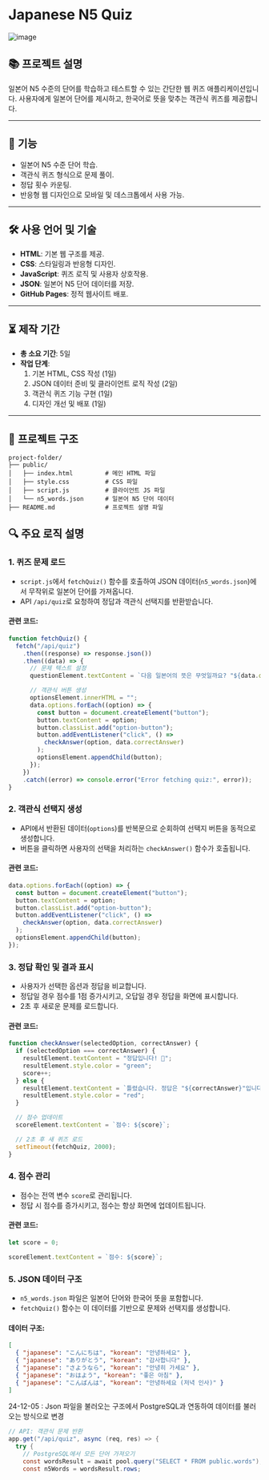 # Japanese N5 Quiz
![image](https://github.com/user-attachments/assets/0bbf1c7a-3a2b-465b-bde2-4301c4b891c1)

## 📚 프로젝트 설명

일본어 N5 수준의 단어를 학습하고 테스트할 수 있는 간단한 웹 퀴즈 애플리케이션입니다. 사용자에게 일본어 단어를 제시하고, 한국어로 뜻을 맞추는 객관식 퀴즈를 제공합니다.

---

## 🌟 기능

- 일본어 N5 수준 단어 학습.
- 객관식 퀴즈 형식으로 문제 풀이.
- 정답 횟수 카운팅.
- 반응형 웹 디자인으로 모바일 및 데스크톱에서 사용 가능.

---

## 🛠 사용 언어 및 기술

- **HTML**: 기본 웹 구조를 제공.
- **CSS**: 스타일링과 반응형 디자인.
- **JavaScript**: 퀴즈 로직 및 사용자 상호작용.
- **JSON**: 일본어 N5 단어 데이터를 저장.
- **GitHub Pages**: 정적 웹사이트 배포.

---

## ⏳ 제작 기간

- **총 소요 기간**: 5일
- **작업 단계**:
  1. 기본 HTML, CSS 작성 (1일)
  2. JSON 데이터 준비 및 클라이언트 로직 작성 (2일)
  3. 객관식 퀴즈 기능 구현 (1일)
  4. 디자인 개선 및 배포 (1일)

---

## 📂 프로젝트 구조

```plaintext
project-folder/
├── public/
│   ├── index.html         # 메인 HTML 파일
│   ├── style.css          # CSS 파일
│   ├── script.js          # 클라이언트 JS 파일
│   └── n5_words.json      # 일본어 N5 단어 데이터
├── README.md              # 프로젝트 설명 파일
```

## 🔍 주요 로직 설명

### 1. **퀴즈 문제 로드**

- `script.js`에서 `fetchQuiz()` 함수를 호출하여 JSON 데이터(`n5_words.json`)에서 무작위로 일본어 단어를 가져옵니다.
- API `/api/quiz`로 요청하여 정답과 객관식 선택지를 반환받습니다.

#### 관련 코드:

```javascript
function fetchQuiz() {
  fetch("/api/quiz")
    .then((response) => response.json())
    .then((data) => {
      // 문제 텍스트 설정
      questionElement.textContent = `다음 일본어의 뜻은 무엇일까요? "${data.question}"`;

      // 객관식 버튼 생성
      optionsElement.innerHTML = "";
      data.options.forEach((option) => {
        const button = document.createElement("button");
        button.textContent = option;
        button.classList.add("option-button");
        button.addEventListener("click", () =>
          checkAnswer(option, data.correctAnswer)
        );
        optionsElement.appendChild(button);
      });
    })
    .catch((error) => console.error("Error fetching quiz:", error));
}
```

### 2. **객관식 선택지 생성**

- API에서 반환된 데이터(`options`)를 반복문으로 순회하여 선택지 버튼을 동적으로 생성합니다.
- 버튼을 클릭하면 사용자의 선택을 처리하는 `checkAnswer()` 함수가 호출됩니다.

#### 관련 코드:

```javascript
data.options.forEach((option) => {
  const button = document.createElement("button");
  button.textContent = option;
  button.classList.add("option-button");
  button.addEventListener("click", () =>
    checkAnswer(option, data.correctAnswer)
  );
  optionsElement.appendChild(button);
});
```

### 3. **정답 확인 및 결과 표시**

- 사용자가 선택한 옵션과 정답을 비교합니다.
- 정답일 경우 점수를 1점 증가시키고, 오답일 경우 정답을 화면에 표시합니다.
- 2초 후 새로운 문제를 로드합니다.

#### 관련 코드:

```javascript
function checkAnswer(selectedOption, correctAnswer) {
  if (selectedOption === correctAnswer) {
    resultElement.textContent = "정답입니다! 🎉";
    resultElement.style.color = "green";
    score++;
  } else {
    resultElement.textContent = `틀렸습니다. 정답은 "${correctAnswer}"입니다.`;
    resultElement.style.color = "red";
  }

  // 점수 업데이트
  scoreElement.textContent = `점수: ${score}`;

  // 2초 후 새 퀴즈 로드
  setTimeout(fetchQuiz, 2000);
}
```

### 4. **점수 관리**

- 점수는 전역 변수 `score`로 관리됩니다.
- 정답 시 점수를 증가시키고, 점수는 항상 화면에 업데이트됩니다.

#### 관련 코드:

```javascript
let score = 0;

scoreElement.textContent = `점수: ${score}`;
```

### 5. **JSON 데이터 구조**

- `n5_words.json` 파일은 일본어 단어와 한국어 뜻을 포함합니다.
- `fetchQuiz()` 함수는 이 데이터를 기반으로 문제와 선택지를 생성합니다.

#### 데이터 구조:

```json
[
  { "japanese": "こんにちは", "korean": "안녕하세요" },
  { "japanese": "ありがとう", "korean": "감사합니다" },
  { "japanese": "さようなら", "korean": "안녕히 가세요" },
  { "japanese": "おはよう", "korean": "좋은 아침" },
  { "japanese": "こんばんは", "korean": "안녕하세요 (저녁 인사)" }
]
```

24-12-05 : Json 파일을 불러오는 구조에서 PostgreSQL과 연동하여 데이터를 불러오는 방식으로 변경
```java
// API: 객관식 문제 반환
app.get("/api/quiz", async (req, res) => {
  try {
    // PostgreSQL에서 모든 단어 가져오기
    const wordsResult = await pool.query("SELECT * FROM public.words");
    const n5Words = wordsResult.rows;
```
